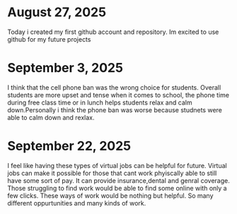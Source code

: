 # August 27, 2025
Today i created my first github account and repository. Im excited to use github for my future projects
# September 3, 2025
I think that the cell phone ban was the wrong choice for students. Overall students are more upset and tense when it comes to school, the phone time during free class time or in lunch helps students relax and calm down.Personally i think the phone ban was worse because studnets were able to calm down and rexlax.
# September 22, 2025
I feel like having these types of virtual jobs can be helpful for future. Virtual jobs can make it possible for those that cant work phyiscally able to still have some sort of pay. It can provide insurance,dental and genral coverage. Those struggling to find work would be able to find some online with only a few clicks. These ways of work would be nothing but helpful. So many different oppurtunities and many kinds of work.
